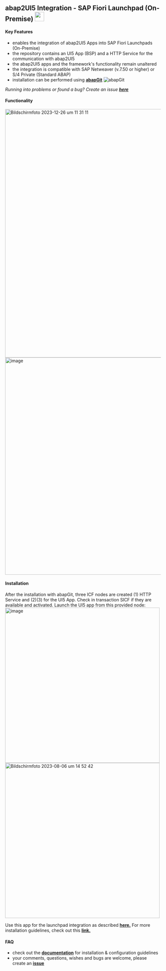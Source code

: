 ## abap2UI5 Integration - SAP Fiori Launchpad (On-Premise) <img src="https://github.com/abap2UI5/abap2UI5/assets/102328295/52ac0bb6-a219-4e9d-9e4f-62698dab3063" width="30">

#### Key Features
* enables the integration of abap2UI5 Apps into SAP Fiori Launchpads (On-Premise)
* the repository contains an UI5 App (BSP) and a HTTP Service for the communication with abap2UI5
* the abap2UI5 apps and the framework's functionality remain unaltered
* the integration is compatible with SAP Netweaver (v.7.50 or higher) or S/4 Private (Standard ABAP)
* installation can be performed using [**abapGit**](https://abapgit.org) ![abapGit](https://docs.abapgit.org/img/favicon.png)

_Running into problems or found a bug? Create an issue [**here**](https://github.com/abap2UI5/abap2UI5/issues)_
  
#### Functionality
<img width="800" alt="Bildschirmfoto 2023-12-26 um 11 31 11" src="https://github.com/abap2UI5/abap2UI5-launchpad_on_premise/assets/102328295/6c4b5977-61ec-40e9-a246-b223387666d5">
<img width="700" alt="image" src="https://github.com/abap2UI5/ext-fiori_launchpad_on_premise/assets/102328295/17c375e8-10cd-471e-83f8-d62ed27224e3">

#### Installation
After the installation with abapGit, three ICF nodes are created (1) HTTP Service and (2)(3) for the UI5 App. Check in transaction SICF if they are available and activated. Launch the UI5 app from this provided node:<br>
<img width="500" alt="image" src="https://github.com/abap2UI5/abap2UI5-launchpad_on_premise/assets/102328295/48ccfcce-4f20-49f4-8687-652327e25687"><br>
<img width="500" alt="Bildschirm­foto 2023-08-06 um 14 52 42" src="https://github.com/abap2UI5/ext-fiori_launchpad_on_premise/assets/102328295/1ddaba83-70d8-49b1-8a19-60cdd7d3b748">

Use this app for the launchpad integration as described [**here.**](https://github.com/abap2UI5/abap2UI5-documentation/blob/main/docs/ext-fiori_launchpad_integration/launchpad_setup.md)
For more installation guidelines, check out this [**link.**](https://github.com/abap2UI5/abap2UI5-documentation/blob/main/docs/ext-fiori_launchpad_integration/installation.md)

#### FAQ
* check out the [**documentation**](https://github.com/abap2UI5/abap2UI5-documentation) for installation & configuration guidelines
* your comments, questions, wishes and bugs are welcome, please create an [**issue**](https://github.com/abap2UI5/integration-fiori_launchpad_on_premise/issues)
